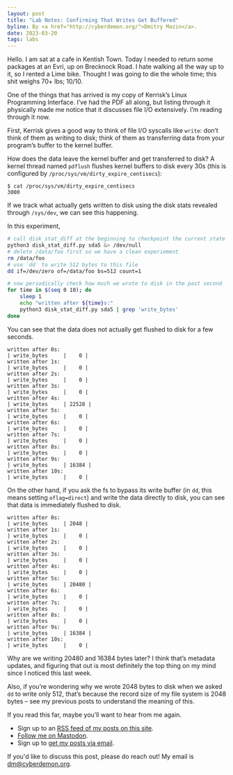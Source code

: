 ```yaml
---
layout: post
title: "Lab Notes: Confirming That Writes Get Buffered"
byline: By <a href="http://cyberdemon.org/">Dmitry Mazin</a>.
date: 2023-03-20
tags: labs
---
```

Hello. I am sat at a cafe in Kentish Town. Today I needed to return some packages at an Evri, up on Brecknock Road. I hate walking all the way up to it, so I rented a Lime bike. Thought I was going to die the whole time; this shit weighs 70+ lbs; 10/10.

One of the things that has arrived is my copy of Kerrisk’s Linux Programming Interface. I’ve had the PDF all along, but listing through it physically made me notice that it discusses file I/O extensively. I’m reading through it now.

First, Kerrisk gives a good way to think of file I/O syscalls like `write`: don’t think of them as writing to disk; think of them as transferring data from your program’s buffer to the kernel buffer.

How does the data leave the kernel buffer and get transferred to disk? A kernel thread named `pdflush` flushes kernel buffers to disk every 30s (this is configured by `/proc/sys/vm/dirty_expire_centisecs`):
```
$ cat /proc/sys/vm/dirty_expire_centisecs
3000
```

If we track what actually gets written to disk using the disk stats revealed through `/sys/dev`, we can see this happening.

In this experiment, 
```bash
# call disk_stat_diff at the beginning to checkpoint the current state of the disk
python3 disk_stat_diff.py sda5 &> /dev/null
# delete /data/foo first so we have a clean experiement
rm /data/foo
# use `dd` to write 512 bytes to this file
dd if=/dev/zero of=/data/foo bs=512 count=1

# now periodically check how much we wrote to disk in the past second
for time in $(seq 0 10); do
    sleep 1
    echo "written after ${time}s:"
    python3 disk_stat_diff.py sda5 | grep 'write_bytes'
done
```

You can see that the data does not actually get flushed to disk for a few seconds.
```
written after 0s:
| write_bytes     |    0 |
written after 1s:
| write_bytes     |    0 |
written after 2s:
| write_bytes     |    0 |
written after 3s:
| write_bytes     |    0 |
written after 4s:
| write_bytes     | 22528 |
written after 5s:
| write_bytes     |    0 |
written after 6s:
| write_bytes     |    0 |
written after 7s:
| write_bytes     |    0 |
written after 8s:
| write_bytes     |    0 |
written after 9s:
| write_bytes     | 16384 |
written after 10s:
| write_bytes     |    0 |
```

On the other hand, if you ask the fs to bypass its write buffer (in `dd`, this means setting `oflag=direct`) and write the data directly to disk, you can see that data is immediately flushed to disk.
```
written after 0s:
| write_bytes     | 2048 |
written after 1s:
| write_bytes     |    0 |
written after 2s:
| write_bytes     |    0 |
written after 3s:
| write_bytes     |    0 |
written after 4s:
| write_bytes     |    0 |
written after 5s:
| write_bytes     | 20480 |
written after 6s:
| write_bytes     |    0 |
written after 7s:
| write_bytes     |    0 |
written after 8s:
| write_bytes     |    0 |
written after 9s:
| write_bytes     | 16384 |
written after 10s:
| write_bytes     |    0 |
```

Why are we writing 20480 and 16384 bytes later? I think that’s metadata updates, and figuring that out is most definitely the top thing on my mind since I noticed this last week.

Also, if you’re wondering why we wrote 2048 bytes to disk when we asked `dd` to write only 512, that’s because the record size of my file system is 2048 bytes – see my previous posts to understand the meaning of this.

If you read this far, maybe you’ll want to hear from me again.
* Sign up to an [RSS feed of my posts on this site](/feed.xml).
* [Follow me on Mastodon](https://file-explorers.club/@dmitry).
* Sign up to [get my posts via email](https://docs.google.com/forms/d/e/1FAIpQLSePJIQBenOoP1GGe26exOhgPCKdqgY4j36D_WAvhTzudcioWA/viewform?usp=sf_link).

If you'd like to discuss this post, please do reach out! My email is [dm@cyberdemon.org](mailto:dm@cyberdemon.org).
